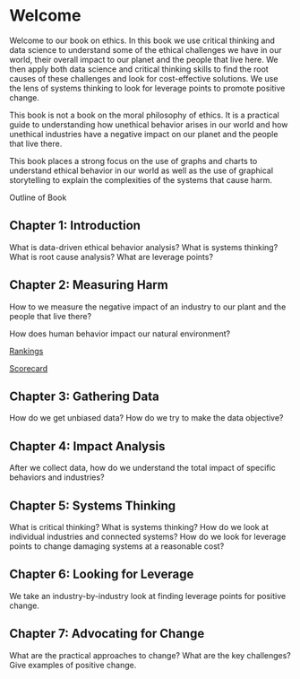 # Welcome

Welcome to our book on ethics.  In this book we use critical thinking and data science to understand some
of the ethical challenges we have in our world, their overall impact to our planet and the people that live here.  We then apply both data science and critical thinking skills to find the root causes of these challenges and look
for cost-effective solutions.  We use the lens of systems thinking to look for leverage points to promote positive change.

This book is not a book on the moral philosophy of ethics.  It is a practical guide to understanding how unethical behavior arises in our world and how unethical industries have a negative impact on our planet and the people that live there.

This book places a strong focus on the use of graphs and charts to understand ethical behavior in our world as well as the use of graphical storytelling to explain the complexities of the systems that cause harm.

Outline of Book

## Chapter 1: Introduction

What is data-driven ethical behavior analysis?
What is systems thinking?
What is root cause analysis?
What are leverage points?

## Chapter 2: Measuring Harm

How to we measure the negative impact of an industry to our plant and the people that live there?

How does human behavior impact our natural environment?

[Rankings](./chapters/02-measuring-harm/ranking.md)

[Scorecard](./chapters/02-measuring-harm/scorecard.md)

## Chapter 3: Gathering Data

How do we get unbiased data?
How do we try to make the data objective?

## Chapter 4: Impact Analysis

After we collect data, how do we understand the total impact of specific behaviors and industries?

## Chapter 5: Systems Thinking

What is critical thinking?
What is systems thinking?
How do we look at individual industries and connected systems?
How do we look for leverage points to change damaging systems at a reasonable cost?

## Chapter 6: Looking for Leverage

We take an industry-by-industry look at finding leverage points for positive change.

## Chapter 7: Advocating for Change

What are the practical approaches to change?
What are the key challenges?
Give examples of positive change.



